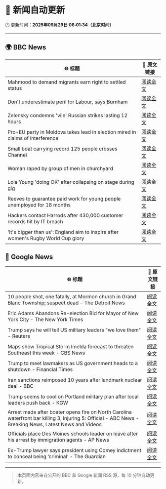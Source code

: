 # 🧠 新闻自动更新

🕒 更新时间：**2025年09月29日 06:01:34（北京时间）**

---

## 🌍 BBC News

| 🌐 标题 | 🔗 原文链接 |
|--------|-------------|
| Mahmood to demand migrants earn right to settled status | [阅读全文](https://www.bbc.com/news/articles/c0m4g3zvy02o?at_medium=RSS&at_campaign=rss) |
| Don't underestimate peril for Labour, says Burnham | [阅读全文](https://www.bbc.com/news/articles/cn0xzpngj5xo?at_medium=RSS&at_campaign=rss) |
| Zelensky condemns 'vile' Russian strikes lasting 12 hours | [阅读全文](https://www.bbc.com/news/articles/c75qeqr5905o?at_medium=RSS&at_campaign=rss) |
| Pro-EU party in Moldova takes lead in election mired in claims of interference | [阅读全文](https://www.bbc.com/news/articles/cx2rdlj8ejgo?at_medium=RSS&at_campaign=rss) |
| Small boat carrying record 125 people crosses Channel | [阅读全文](https://www.bbc.com/news/articles/cn0re8x7172o?at_medium=RSS&at_campaign=rss) |
| Woman raped by group of men in churchyard | [阅读全文](https://www.bbc.com/news/articles/cly622k0jm4o?at_medium=RSS&at_campaign=rss) |
| Lola Young 'doing OK' after collapsing on stage during gig | [阅读全文](https://www.bbc.com/news/articles/cr7031gv2m8o?at_medium=RSS&at_campaign=rss) |
| Reeves to guarantee paid work for young people unemployed for 18 months | [阅读全文](https://www.bbc.com/news/articles/c80gj2knrx4o?at_medium=RSS&at_campaign=rss) |
| Hackers contact Harrods after 430,000 customer records hit by IT breach | [阅读全文](https://www.bbc.com/news/articles/cpq5w324pd3o?at_medium=RSS&at_campaign=rss) |
| 'It's bigger than us': England aim to inspire after women's Rugby World Cup glory | [阅读全文](https://www.bbc.com/sport/rugby-union/articles/cd9ygg1l48zo?at_medium=RSS&at_campaign=rss) |

## 📰 Google News

| 🌐 标题 | 🔗 原文链接 |
|--------|-------------|
| 10 people shot, one fatally, at Mormon church in Grand Blanc Township; suspect dead - The Detroit News | [阅读全文](https://news.google.com/rss/articles/CBMi8wFBVV95cUxNYlVMQ2w0MzdZTDhsZTJ2Wi0xX3B1WFh1bzlkdmQ2WE1wS25hUjdsclJPeHg1UkFVb1daWjFxUTkzcTl1cWlGSDM2Ni10UVkyZ2NZejRvWUNvcjdUMjRMbDdNLTctS0ZkUEhnMDNQNmprdE1EeG1fRWc2MWF0dmZ6ZTJPZkNDYy14algxYkptSHVRaTlHWWNQaE5ZbkZmRTJPS1JrWnFURXNsbUtIM3JsNFE3S2psdDIyaFJBOXN3dzJtUlpxTzVmUlgtbGhON2tqMUlmeVpoS2s5NmEwdC1kV0JKaGtyTDhNel9Oc0R1NnRSSlE?oc=5) |
| Eric Adams Abandons Re-election Bid for Mayor of New York City - The New York Times | [阅读全文](https://news.google.com/rss/articles/CBMiekFVX3lxTE50ZVd1YWhSOVFxYjE5U1ItcFNxWnhNYXU2bkFubnJ2VGhYOTNzc3RYdERiMzU1TGNuQ0RXbFBiaFdRVWpRWWo1X3Y1Z0ZWSEtGTU50OVNyUDhtNFNRbThRc1otd2RGVnpOT3dWWm1XSVJRQnY4bjdsOVRn?oc=5) |
| Trump says he will tell US military leaders "we love them" - Reuters | [阅读全文](https://news.google.com/rss/articles/CBMitgFBVV95cUxOOTZ3blRmNndBcEpXUFE2el9NTEdob1AyUlczMWJ0UURwcjZUcjIxckVhenVGNVlRWjByZmZkaTdlY1lTZFRxWGxzUWFwRzd1aHlwZm02M2ZBYjhvX1NGUnYyY1VVcFlaQmNSM2ZPbVlVTUJRUnB6R09SU19vNFV2Smk4Ui1Rbm9JbkFqV1VicEtKb00wT3JMN3czRTdFQlROVGd3eWQ0QzBsa3JiRHJJWE9mS3JuUQ?oc=5) |
| Maps show Tropical Storm Imelda forecast to threaten Southeast this week - CBS News | [阅读全文](https://news.google.com/rss/articles/CBMihwFBVV95cUxQM2xCbG1EZ2IyakJmZkZrRUM0QTRUM1p2WWc2WHR5b2k0bGREMldhMDhxQk52b0JuQmtYU3djdWNlekZPTE1YMUE3NkJhRDlObGxIWmlDdG9uMEdyalFNNGxsMWhZLUZ5em1GVEVzcWQ0NnRvMUhvaGF3NC1yRHRsNV9OWk5reVnSAYwBQVVfeXFMTk96QjVuZHVqb2l1d0ZQVmh3NDVfTjBRR1ZRZ1ZZMzdjTE9YYnBGMXlWV3VjWkstNVU0azVtRkl5cmI5OE5tSEVsc090OUpBNUV6dDlhakZYYndNMXRpdmdEaHBROTcwZkpLVEx3OENXYkE4UVVjcTRQZmhINGN1ZW50RHVMZDI2bWhGOWQ?oc=5) |
| Trump to meet lawmakers as US government heads to a shutdown - Financial Times | [阅读全文](https://news.google.com/rss/articles/CBMicEFVX3lxTE1xbEFaUzhVWWo2a0F5VkFDdGFPRm1ial83emprcHU3VGViUVBQM3dSQndMNERKS3ZPQTQ3S0s0NTlYVGRWU2lZb0ltTWkxSWZOVHlSMmVOUW1ZSUVKYUlTUG82TFhhYVYyOXNfY1lpVmQ?oc=5) |
| Iran sanctions reimposed 10 years after landmark nuclear deal - BBC | [阅读全文](https://news.google.com/rss/articles/CBMiWkFVX3lxTFB5amFFQk5mZTF4czhMbzRjVGdtb0R4elRPZ2Fnc2dhRG8zNjgtVXZYUGh4VHV0UjE0V2ZzbV9XTTI2eG5MdlhMOFpYVnJabHhaRFJQSGJnSnFnd9IBX0FVX3lxTE9UTkVmdi1NOGk2M2FCUFFWVVg3d21sS0t3ZnViNXlMRjNxNU9fZmpxQmpXbVlUSDhNb05LZ3dKcUVNN1JQU2cwaEFWM2R2Mkd1TG9KUGNNSEtWS2JnQllJ?oc=5) |
| Trump seems to cool on Portland military plan after local leaders push back - KGW | [阅读全文](https://news.google.com/rss/articles/CBMixAFBVV95cUxOVjMteXJ1T2o3aE1rOFVUbUdDMjZ6end0SzgyMWVSckQ1SnRuM1lHYUcwX0xKUmVkX2x1N1NaTXVfVXJsSEdRVGJqSGdRd0FYcjRkZ1hOWHpwczB1cE1Sb1pPUzhra2FMeEpXQk0taWEwM3J0anRzbXJFZGVLam1sWE12Vmlwd0x6OG5zZG5JZlI5RUh1MHlRR3llUUdCd3VDYW1mT2I3RWFvVlFQclF1WDJhUUd3U0JrclBaanhSRGIzNFhI?oc=5) |
| Arrest made after boater opens fire on North Carolina waterfront bar killing 3, injuring 5: Official - ABC News - Breaking News, Latest News and Videos | [阅读全文](https://news.google.com/rss/articles/CBMijwFBVV95cUxOQzhEbVQ1cDlDaWUta3c3WjJicFJ4LU12bUY4LVl0b04wSmxBZW5DZVhUZE9MQV81TVRaTjlycy1jRlZGWDYtWHktVTMyY2FZd1FqNGRGZGRhb3B0dTNaZ1JLOW9kYzBVbElTeFphNjVNZjNVUFV6NkRwNzM0a3M4cUFFMGtISV9meHE4dFJIVdIBlAFBVV95cUxPTjF1VDR5TXFCRG5qZ3Q2VEpLOUplVWpKMGRSekExRVZYUGduMVZJelFpcTF0SGY0VFUwQnA0VHRMS3J4Y0tVNFhkME1pV1U5MGc3ai1KYk8wTU9SQmxNNnYtZnZJWmNaZWZ0UVBJbmJQaDR4Y083RTg5NnQwMkRsZ0ZqcU9JUDhzRmw2WWZoQXItZ3JG?oc=5) |
| Officials place Des Moines schools leader on leave after his arrest by immigration agents - AP News | [阅读全文](https://news.google.com/rss/articles/CBMiowFBVV95cUxNeFllcURLanVUS2txemxaaDBJVFhwYUFSWl9YNGhtempfVG02am03aGk2WUhCUW1TN29VbXNsOURqMmxIYUsyN2dXb0lhN3cxbmhOTnZGNHo1cjIwMDVWM3dTQ1dfM1N4anM0alladnBBOXVPT082ZGlISzMyU0lrVXhsQXUxSVRqOGVVTlN5ZW9FRFhhVUZTai02OVZHSGJSSmNv?oc=5) |
| Ex-Trump lawyer says president using Comey indictment to conceal being ‘criminal’ - The Guardian | [阅读全文](https://news.google.com/rss/articles/CBMijAFBVV95cUxPNHM5bWttUUY1M2Y4T1BDM0NWSjdWb2dUMHIyX09hOGp1ZWNBbF8xZm9LaDN2RGZEYXVWNjJ3NG9IVmdBaWxoNjBDZWZ2SkFMUDQwMkg3bDJPMldHWXpXRVUzTlRFYTZaSFR0V01wYUlWMU51Q1RXY1hBS0RzS0FxNlprSGtLSS02Nkdhdg?oc=5) |

---
> 本页面内容来自公开的 BBC 和 Google 新闻 RSS 源，每 10 分钟自动更新。